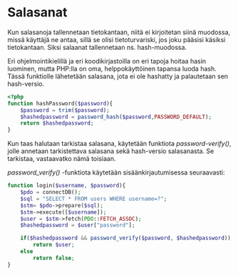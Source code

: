 # Salasanat

Kun salasanoja tallennetaan tietokantaan, niitä ei kirjoitetan siinä muodossa, missä käyttäjä ne antaa, sillä se olisi tietoturvariski, jos joku pääsisi käsiksi tietokantaan. Siksi salaanat tallennetaan ns. hash-muodossa.

Eri ohjelmointikielillä ja eri koodikirjastoilla on eri tapoja hoitaa hasin luominen, mutta PHP:lla on oma, helppokäyttöinen tapansa luoda hash. Tässä funktiolle lähetetään salasana, jota ei ole hashatty ja palautetaan sen hash-versio.

````php
<?php
function hashPassword($password){
    $password = trim($password);
    $hashedpassword = password_hash($password,PASSWORD_DEFAULT);
    return $hashedpassword;
}
````

Kun taas halutaan tarkistaa salasana, käytetään funktiota *password-verify()*, jolle annetaan tarkistettava salasana sekä hash-versio salasanasta. Se tarkistaa, vastaavatko nämä toisiaan.

*password_verify()* -funktiota käytetään sisäänkirjautumisessa seuraavasti:

````php
function login($username, $password){
    $pdo = connectDB();
    $sql = "SELECT * FROM users WHERE username=?";
    $stm= $pdo->prepare($sql);
    $stm->execute([$username]);
    $user = $stm->fetch(PDO::FETCH_ASSOC);
    $hashedpassword = $user["password"];

    if($hashedpassword && password_verify($password, $hashedpassword))
        return $user;
    else 
        return false;
}
````